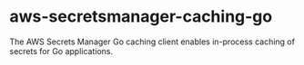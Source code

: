 # aws-secretsmanager-caching-go
The AWS Secrets Manager Go caching client enables in-process caching of secrets for Go applications.
